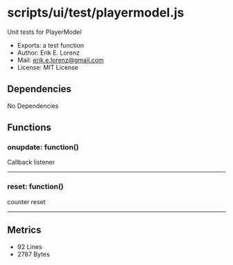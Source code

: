 # scripts/ui/test/playermodel.js


Unit tests for PlayerModel

* Exports: a test function
* Author: Erik E. Lorenz 
* Mail: <erik.e.lorenz@gmail.com>
* License: MIT License


## Dependencies

No Dependencies

## Functions

###         onupdate: function()
Callback listener

---


###         reset: function()
counter reset

---

## Metrics

* 92 Lines
* 2787 Bytes

